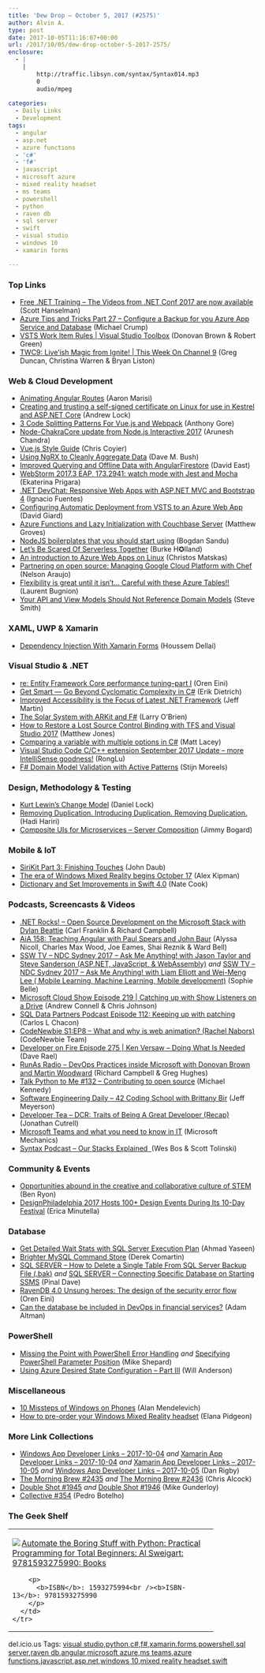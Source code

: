 ```yaml
---
title: 'Dew Drop – October 5, 2017 (#2575)'
author: Alvin A.
type: post
date: 2017-10-05T11:16:07+00:00
url: /2017/10/05/dew-drop-october-5-2017-2575/
enclosure:
  - |
    |
        http://traffic.libsyn.com/syntax/Syntax014.mp3
        0
        audio/mpeg
        
categories:
  - Daily Links
  - Development
tags:
  - angular
  - asp.net
  - azure functions
  - 'c#'
  - 'f#'
  - javascript
  - microsoft azure
  - mixed reality headset
  - ms teams
  - powershell
  - python
  - raven db
  - sql server
  - swift
  - visual studio
  - windows 10
  - xamarin forms

---
```

### <a name="top"></a>Top Links

  * <a href="http://feeds.hanselman.com/~/464823958/0/scotthanselman~Free-NET-Training-The-Videos-from-NET-Conf-are-now-available.aspx" target="_blank">Free .NET Training &#8211; The Videos from .NET Conf 2017 are now available</a> (Scott Hanselman)
  * <a href="https://www.michaelcrump.net/azure-tips-and-tricks28/" target="_blank">Azure Tips and Tricks Part 27 &#8211; Configure a Backup for you Azure App Service and Database</a> (Michael Crump)
  * <a href="https://channel9.msdn.com/Shows/Visual-Studio-Toolbox/VSTS-Work-Item-Rules?WT.mc_id=DX_MVP4025064" target="_blank">VSTS Work Item Rules | Visual Studio Toolbox</a> (Donovan Brown & Robert Green)
  * <a href="https://channel9.msdn.com/Shows/This+Week+On+Channel+9/TWC9-Liveish-Magic-from-Ignite?WT.mc_id=DX_MVP4025064" target="_blank">TWC9: Live&#8217;ish Magic from Ignite! | This Week On Channel 9</a> (Greg Duncan, Christina Warren & Bryan Liston)



### <a name="web"></a>Web & Cloud Development

  * <a href="http://angularfirst.com/animating-angular-routes/" target="_blank">Animating Angular Routes</a> (Aaron Marisi)
  * <a href="https://andrewlock.net/creating-and-trusting-a-self-signed-certificate-on-linux-for-use-in-kestrel-and-asp-net-core/" target="_blank">Creating and trusting a self-signed certificate on Linux for use in Kestrel and ASP.NET Core</a> (Andrew Lock)
  * <a href="https://dzone.com/articles/3-code-splitting-patterns-for-vuejs-and-webpack?utm_medium=feed&utm_source=feedpress.me&utm_campaign=Feed%3A+dzone%2Fwebdev" target="_blank">3 Code Splitting Patterns For Vue.js and Webpack</a> (Anthony Gore)
  * <a href="http://blogs.windows.com/msedgedev/2017/10/04/node-chakracore-update-node-js-interactive-2017/?WT.mc_id=DX_MVP4025064" target="_blank">Node-ChakraCore update from Node.js Interactive 2017</a> (Arunesh Chandra)
  * <a href="https://vuejs.org/v2/style-guide/" target="_blank">Vue.js Style Guide</a> (Chris Coyier)
  * <a href="https://blog.dmbcllc.com/ngrx-clean-data-aggregation/" target="_blank">Using NgRX to Cleanly Aggregate Data</a> (Dave M. Bush)
  * <a href="https://blog.angular.io/improved-querying-and-offline-data-with-angularfirestore-dab8e20a4a06?source=rss----447683c3d9a3---4" target="_blank">Improved Querying and Offline Data with AngularFirestore</a> (David East)
  * <a href="https://blog.jetbrains.com/webstorm/2017/10/webstorm-2017-3-eap-173-2941/" target="_blank">WebStorm 2017.3 EAP, 173.2941: watch mode with Jest and Mocha</a> (Ekaterina Prigara)
  * <a href="http://www.telerik.com/blogs/net-devchat-responsive-web-apps-asp-net-mvc-bootstrap" target="_blank">.NET DevChat: Responsive Web Apps with ASP.NET MVC and Bootstrap 4</a> (Ignacio Fuentes)
  * <a href="http://davidgiard.com/2017/10/05/ConfiguringAutomaticDeploymentFromVSTSToAnAzureWebApp.aspx" target="_blank">Configuring Automatic Deployment from VSTS to an Azure Web App</a> (David Giard)
  * <a href="http://feedproxy.google.com/~r/CrossCuttingConcerns/~3/ArF6vwMimiA/Azure-Functions-Lazy-Initialization-Couchbase-Server" target="_blank">Azure Functions and Lazy Initialization with Couchbase Server</a> (Matthew Groves)
  * <a href="http://feedproxy.google.com/~r/boogiesbc/~3/gOZueJmQ7lk/" target="_blank">NodeJS boilerplates that you should start using</a> (Bogdan Sandu)
  * <a href="https://burkeknowswords.com/lets-learn-azure-functions-together-513f118cefc7?source=rss----4589066e7886---4" target="_blank">Let’s Be Scared Of Serverless Together</a> (Burke H✪lland)
  * <a href="https://www.red-gate.com/simple-talk/cloud/platform-as-a-service/introduction-azure-web-apps-linux/" target="_blank">An introduction to Azure Web Apps on Linux</a> (Christos Matskas)
  * <a href="http://feedproxy.google.com/~r/ClPlBl/~3/XjXqkAn58To/managing-google-cloud-platform-with-chef.html" target="_blank">Partnering on open source: Managing Google Cloud Platform with Chef</a> (Nelson Araujo)
  * <a href="http://feedproxy.google.com/~r/galasoft/~3/k_AbQt9ctSg/" target="_blank">Flexibility is great until it isn’t… Careful with these Azure Tables!!</a> (Laurent Bugnion)
  * <a href="https://ardalis.com/your-api-and-view-models-should-not-reference-domain-models" target="_blank">Your API and View Models Should Not Reference Domain Models</a> (Steve Smith)



### <a name="silverlight"></a>XAML, UWP & Xamarin

  * <a href="https://blogs.msdn.microsoft.com/mvpawardprogram/2017/10/03/dependency-injection-xamarin/" target="_blank">Dependency Injection With Xamarin Forms</a> (Houssem Dellai)



### <a name="dotnet"></a>Visual Studio & .NET

  * <a href="http://feedproxy.google.com/~r/AyendeRahien/~3/7eGEyROVzwQ/re-entity-framework-core-performance-tuning-part-i" target="_blank">re: Entity Framework Core performance tuning–part I</a> (Oren Eini)
  * <a href="https://blog.ndepend.com/cyclomatic-complexity-c/" target="_blank">Get Smart — Go Beyond Cyclomatic Complexity in C#</a> (Erik Dietrich)
  * <a href="http://www.infoq.com/news/2017/10/netframework-accessibility?utm_campaign=infoq_content&utm_source=infoq&utm_medium=feed&utm_term=global" target="_blank">Improved Accessibility is the Focus of Latest .NET Framework</a> (Jeff Martin)
  * <a href="https://blog.xamarin.com/the-solar-system-with-arkit-and-f/" target="_blank">The Solar System with ARKit and F#</a> (Larry O&#8217;Brien)
  * <a href="http://feedproxy.google.com/~r/ExceptionNotFound/~3/ztXwH0llim8/" target="_blank">How to Restore a Lost Source Control Binding with TFS and Visual Studio 2017</a> (Matthew Jones)
  * <a href="http://feedproxy.google.com/~r/MattLacey/~3/7fNyx2a0oK0/comparing-variable-with-multiple.html" target="_blank">Comparing a variable with multiple options in C#</a> (Matt Lacey)
  * <a href="https://blogs.msdn.microsoft.com/vcblog/2017/10/04/visual-studio-code-cc-extension-september-2017-update-more-intellisense-goodness/" target="_blank">Visual Studio Code C/C++ extension September 2017 Update – more IntelliSense goodness!</a> (RongLu)
  * <a href="https://www.codit.eu/blog/2017/10/03/f-domain-model-validation-with-active-patterns/" target="_blank">F# Domain Model Validation with Active Patterns</a> (Stijn Moreels)



### <a name="design"></a>Design, Methodology & Testing

  * <a href="http://daniellock.com/kurt-lewin-change-model/" target="_blank">Kurt Lewin’s Change Model</a> (Daniel Lock)
  * <a href="http://hadihariri.com/2017/10/04/removing-duplication/" target="_blank">Removing Duplication. Introducing Duplication. Removing Duplication.</a> (Hadi Hariri)
  * <a href="http://feedproxy.google.com/~r/GrabBagOfT/~3/Vr9fz74Juhs/" target="_blank">Composite UIs for Microservices &#8211; Server Composition</a> (Jimmy Bogard)



### <a name="mobile"></a>Mobile & IoT

  * <a href="https://www.bignerdranch.com/blog/sirikit-part-3-finishing-touches/" target="_blank">SiriKit Part 3: Finishing Touches</a> (John Daub)
  * <a href="http://blogs.windows.com/windowsexperience/2017/10/03/the-era-of-windows-mixed-reality-begins-october-17/?WT.mc_id=DX_MVP4025064" target="_blank">The era of Windows Mixed Reality begins October 17</a> (Alex Kipman)
  * <a href="https://swift.org/blog/dictionary-and-set-improvements/" target="_blank">Dictionary and Set Improvements in Swift 4.0</a> (Nate Cook)



### <a name="podcasts"></a>Podcasts, Screencasts & Videos

  * <a href="http://www.dotnetrocks.com/default.aspx?ShowNum=1482" target="_blank">.NET Rocks! &#8211; Open Source Development on the Microsoft Stack with Dylan Beattie</a> (Carl Franklin & Richard Campbell)
  * <a href="https://devchat.tv/adv-in-angular/aia-158-teaching-angular-paul-spears-john-baur" target="_blank">AiA 158: Teaching Angular with Paul Spears and John Baur</a> (Alyssa Nicoll, Charles Max Wood, Joe Eames, Shai Reznik & Ward Bell)
  * <a href="https://tv.ssw.com/7270/ndc-sydney-2017-ask-me-anything-with-jason-taylor-and-steve-sanderson-asp-net-javascript-webassembly" target="_blank">SSW TV &#8211; NDC Sydney 2017 – Ask Me Anything! with Jason Taylor and Steve Sanderson (ASP.NET, JavaScript, & WebAssembly)</a> _and_ <a href="https://tv.ssw.com/7286/ndc-sydney-2017-ask-me-anything-with-liam-elliott-and-wei-meng-lee-mobile-learning-machine-learning-mobile-development" target="_blank">SSW TV &#8211; NDC Sydney 2017 – Ask Me Anything! with Liam Elliott and Wei-Meng Lee ( Mobile Learning, Machine Learning, Mobile development)</a> (Sophie Belle)
  * <a href="http://feeds.microsoftcloudshow.com/~r/microsoftcloudshowepisodes/~3/qoE-_gnLWn0/219-catching-up-with-show-listeners-on-a-drive" target="_blank">Microsoft Cloud Show Episode 219 | Catching up with Show Listeners on a Drive</a> (Andrew Connell & Chris Johnson)
  * <a href="http://sqldatapartners.com/2017/10/04/episode-112-keeping-up-with-patching/" target="_blank">SQL Data Partners Podcast Episode 112: Keeping up with patching</a> (Carlos L Chacon)
  * <a href="https://www.codenewbie.org/podcast/what-and-why-is-web-animation" target="_blank">CodeNewbie S1:EP8 – What and why is web animation? (Rachel Nabors)</a> (CodeNewbie Team)
  * <a href="http://developeronfire.com/podcast/episode-275-ken-versaw-doing-what-is-needed" target="_blank">Developer on Fire Episode 275 | Ken Versaw &#8211; Doing What Is Needed</a> (Dave Rael)
  * <a href="http://feedproxy.google.com/~r/RunaAsRadioWma/~3/XgM4aidamKs/default.aspx" target="_blank">RunAs Radio &#8211; DevOps Practices inside Microsoft with Donovan Brown and Martin Woodward</a> (Richard Campbell & Greg Hughes)
  * <a href="https://talkpython.fm/episodes/show/132/contributing-to-open-source" target="_blank">Talk Python to Me #132 &#8211; Contributing to open source</a> (Michael Kennedy)
  * <a href="https://softwareengineeringdaily.com/2017/10/03/42-coding-school-with-brittany-bir/" target="_blank">Software Engineering Daily &#8211; 42 Coding School with Brittany Bir</a> (Jeff Meyerson)
  * <a href="http://developertea.simplecast.fm/43e30f12" target="_blank">Developer Tea &#8211; DCR: Traits of Being A Great Developer (Recap)</a> (Jonathan Cutrell)
  * <a href="http://www.youtube.com/watch?v=OExcGpyJjvI" target="_blank">Microsoft Teams and what you need to know in IT</a> (Microsoft Mechanics)
  * <a href="http://traffic.libsyn.com/syntax/Syntax014.mp3" target="_blank">Syntax Podcast &#8211; Our Stacks Explained ️ </a> (Wes Bos & Scott Tolinski)



### <a name="events"></a>Community & Events

  * <a href="https://www.microsoft.com/en-us/research/blog/stem-opportunities-abound/" target="_blank">Opportunities abound in the creative and collaborative culture of STEM</a> (Ben Ryon)
  * <a href="http://www.uwishunu.com/2017/10/designphiladelphia-2017-hosts-100-design-events-10-day-festival/" target="_blank">DesignPhiladelphia 2017 Hosts 100+ Design Events During Its 10-Day Festival</a> (Erica Minutella)



### <a name="sql"></a>Database

  * <a href="http://feedproxy.google.com/~r/MSSQLTips-LatestSqlServerTips/~3/21kDdTyBlKQ/tip.asp" target="_blank">Get Detailed Wait Stats with SQL Server Execution Plan</a> (Ahmad Yaseen)
  * <a href="https://codeopinion.com/brighter-mysql-command-store/" target="_blank">Brighter MySQL Command Store</a> (Derek Comartin)
  * <a href="https://blog.sqlauthority.com/2017/10/04/sql-server-delete-single-table-sql-server-backup-file-bak/" target="_blank">SQL SERVER – How to Delete a Single Table From SQL Server Backup File (.bak)</a> _and_ <a href="https://blog.sqlauthority.com/2017/10/05/sql-server-connecting-specific-database-starting-ssms/" target="_blank">SQL SERVER – Connecting Specific Database on Starting SSMS</a> (Pinal Dave)
  * <a href="http://feedproxy.google.com/~r/AyendeRahien/~3/pYk2i9UkCGU/ravendb-4-0-unsung-heroes-the-design-of-the-security-error-flow" target="_blank">RavenDB 4.0 Unsung heroes: The design of the security error flow</a> (Oren Eini)
  * <a href="http://www.red-gate.com/blog/database-devops/can-the-database-be-included-in-devops-in-financial-services" target="_blank">Can the database be included in DevOps in financial services?</a> (Adam Altman)



### <a name="ps"></a>PowerShell

  * <a href="https://powershellstation.com/2017/10/03/missing-point-powershell-error-handling/" target="_blank">Missing the Point with PowerShell Error Handling</a> _and_ <a href="https://powershellstation.com/2017/10/04/specifying-powershell-parameter-position/" target="_blank">Specifying PowerShell Parameter Position</a> (Mike Shepard)
  * <a href="https://powershell.org/2017/10/03/using-azure-desired-state-configuration-part-iii/" target="_blank">Using Azure Desired State Configuration &#8211; Part III</a> (Will Anderson)



### <a name="misc"></a>Miscellaneous

  * <a href="https://blog.ailon.org/10-missteps-of-windows-on-phones-ae7839a78884?source=rss-7f6a1877be4b------2" target="_blank">10 Missteps of Windows on Phones</a> (Alan Mendelevich)
  * <a href="http://blogs.windows.com/windowsexperience/2017/10/03/how-to-pre-order-your-windows-mixed-reality-headset/?WT.mc_id=DX_MVP4025064" target="_blank">How to pre-order your Windows Mixed Reality headset</a> (Elana Pidgeon)



### <a name="links"></a>More Link Collections

  * <a href="https://www.windowsappdev.com/2017/10/windows-app-developer-links-2017-10-04/" target="_blank">Windows App Developer Links &#8211; 2017-10-04</a> _and_ <a href="https://www.allaboutxamarin.com/2017/10/xamarin-app-developer-links-2017-10-04/" target="_blank">Xamarin App Developer Links &#8211; 2017-10-04</a> _and_ <a href="https://www.allaboutxamarin.com/2017/10/xamarin-app-developer-links-2017-10-05/" target="_blank">Xamarin App Developer Links &#8211; 2017-10-05</a> _and_ <a href="https://www.windowsappdev.com/2017/10/windows-app-developer-links-2017-10-05/" target="_blank">Windows App Developer Links &#8211; 2017-10-05</a> (Dan Rigby)
  * <a href="http://feedproxy.google.com/~r/ReflectivePerspective/~3/4_CNsn1dh_M/" target="_blank">The Morning Brew #2435</a> _and_ <a href="http://feedproxy.google.com/~r/ReflectivePerspective/~3/JXJ-NtdVyzw/" target="_blank">The Morning Brew #2436</a> (Chris Alcock)
  * <a href="https://afreshcup.com/home/2017/10/04/double-shot-1945.html" target="_blank">Double Shot #1945</a> _and_ <a href="https://afreshcup.com/home/2017/10/05/double-shot-1946.html" target="_blank">Double Shot #1946</a> (Mike Gunderloy)
  * <a href="http://feedproxy.google.com/~r/tympanus/~3/wUMnPEtZSZM/" target="_blank">Collective #354</a> (Pedro Botelho)



### <a name="shelf"></a>The Geek Shelf

<div class="wlWriterEditableSmartContent" id="scid:7dc1bd33-94bd-46fd-a20b-0131235bcd47:abc34a7c-5389-4c7d-b7d5-628c2f655b0c" style="margin: 0px; padding: 0px; float: none; display: inline;">
  <table cellspacing="0" cellpadding="2" width="400" border="0" unselectable="on">
    <tr>
      <td valign="top" width="400">
        <p>
          <a title="Automate the Boring Stuff with Python: Practical Programming for Total Beginners: Al Sweigart: 9781593275990: Books" href="http://www.amazon.com/exec/obidos/ASIN/1593275994/amavin-20"><img data-recalc-dims="1" decoding="async" src="https://i0.wp.com/images-na.ssl-images-amazon.com/images/I/51M9g-oJz1L._AC_US218_.jpg?w=660&#038;ssl=1" border="0" align="left" style="float:left" />Automate the Boring Stuff with Python: Practical Programming for Total Beginners: Al Sweigart: 9781593275990: Books</a>
        </p>
        
        <p>
          <b>ISBN</b>: 1593275994<br /><b>ISBN-13</b>: 9781593275990
        </p>
      </td>
    </tr>
  </table>
</div>



<div class="wlWriterEditableSmartContent" id="scid:77ECF5F8-D252-44F5-B4EB-D463C5396A79:d456558c-d7da-4f98-a34f-d4e28b5f047e" style="margin: 0px; padding: 0px; float: none; display: inline;">
  del.icio.us Tags: <a href="http://del.icio.us/popular/visual+studio" rel="tag">visual studio</a>,<a href="http://del.icio.us/popular/python" rel="tag">python</a>,<a href="http://del.icio.us/popular/c%23" rel="tag">c#</a>,<a href="http://del.icio.us/popular/f%23" rel="tag">f#</a>,<a href="http://del.icio.us/popular/xamarin.forms" rel="tag">xamarin.forms</a>,<a href="http://del.icio.us/popular/powershell" rel="tag">powershell</a>,<a href="http://del.icio.us/popular/sql+server" rel="tag">sql server</a>,<a href="http://del.icio.us/popular/raven+db" rel="tag">raven db</a>,<a href="http://del.icio.us/popular/angular" rel="tag">angular</a>,<a href="http://del.icio.us/popular/microsoft+azure" rel="tag">microsoft azure</a>,<a href="http://del.icio.us/popular/ms+teams" rel="tag">ms teams</a>,<a href="http://del.icio.us/popular/azure+functions" rel="tag">azure functions</a>,<a href="http://del.icio.us/popular/javascript" rel="tag">javascript</a>,<a href="http://del.icio.us/popular/asp.net" rel="tag">asp.net</a>,<a href="http://del.icio.us/popular/windows+10" rel="tag">windows 10</a>,<a href="http://del.icio.us/popular/mixed+reality+headset" rel="tag">mixed reality headset</a>,<a href="http://del.icio.us/popular/swift" rel="tag">swift</a>
</div>
